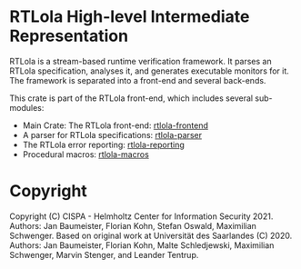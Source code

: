 # RTLola High-level Intermediate Representation

RTLola is a stream-based runtime verification framework.  It parses an RTLola specification, analyses it, and generates executable monitors for it.
The framework is separated into a front-end and several back-ends.

This crate is part of the RTLola front-end, which includes several sub-modules:
* Main Crate: The RTLola front-end: [rtlola-frontend](https://crates.io/crates/rtlola-frontend) 
* A parser for RTLola specifications: [rtlola-parser](https://crates.io/crates/rtlola-parser) 
* The RTLola error reporting: [rtlola-reporting](https://crates.io/crates/rtlola-reporting)
* Procedural macros: [rtlola-macros](https://crates.io/crates/rtlola-macros)

# Copyright
Copyright (C) CISPA - Helmholtz Center for Information Security 2021.  Authors: Jan Baumeister, Florian Kohn, Stefan Oswald, Maximilian Schwenger.
Based on original work at Universität des Saarlandes (C) 2020.  Authors: Jan Baumeister, Florian Kohn, Malte Schledjewski, Maximilian Schwenger, Marvin Stenger, and Leander Tentrup.